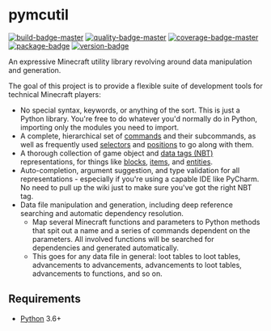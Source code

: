 # pymcutil
[![build-badge-master]](https://travis-ci.org/Arcensoth/pymcutil)
[![quality-badge-master]](https://app.codacy.com/project/Arcensoth/pymcutil/dashboard?branchId=4730158)
[![coverage-badge-master]](https://codecov.io/gh/Arcensoth/pymcutil/branch/master)
[![package-badge]](https://pypi.python.org/pypi/pymcutil/)
[![version-badge]](https://pypi.python.org/pypi/pymcutil/)

An expressive Minecraft utility library revolving around data manipulation and generation.

The goal of this project is to provide a flexible suite of development tools for technical Minecraft players:

- No special syntax, keywords, or anything of the sort. This is just a Python library. You're free to do whatever you'd normally do in Python, importing only the modules you need to import.
- A complete, hierarchical set of [commands](./tests/command) and their subcommands, as well as frequently used [selectors](./tests/selector) and [positions](./tests/position) to go along with them.
- A thorough collection of game object and [data tags (NBT)](./tests/data_tag) representations, for things like [blocks](./tests/block), [items](./tests/item), and [entities](./tests/entity).
- Auto-completion, argument suggestion, and type validation for all representations - especially if you're using a capable IDE like PyCharm. No need to pull up the wiki just to make sure you've got the right NBT tag.
- Data file manipulation and generation, including deep reference searching and automatic dependency resolution.
    - Map several Minecraft functions and parameters to Python methods that spit out a name and a series of commands dependent on the parameters. All involved functions will be searched for dependencies and generated automatically.
    - This goes for any data file in general: loot tables to loot tables, advancements to advancements, advancements to loot tables, advancements to functions, and so on.

## Requirements
* [Python](https://www.python.org/) 3.6+

[build-badge-master]: https://img.shields.io/travis/Arcensoth/pymcutil/master.svg?label=build
[quality-badge-master]: https://img.shields.io/codacy/grade/b038637bf42e45558d2e3418aa10318b/master.svg?label=quality
[coverage-badge-master]: https://img.shields.io/codecov/c/github/Arcensoth/pymcutil/master.svg?label=coverage
[package-badge]: https://img.shields.io/pypi/v/pymcutil.svg
[version-badge]: https://img.shields.io/pypi/pyversions/pymcutil.svg

